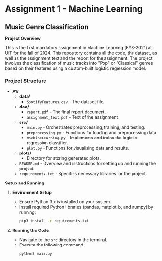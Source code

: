 # Assignment 1 - Machine Learning 
## Music Genre Classification


**Project Overview**

This is the first mandatory assignment in Machine Learning (FYS-2021) at UiT for the fall of 2024. This repository contains all the code, the dataset, as well as the assignment text and the report for the assignment. The project involves the classification of music tracks into "Pop" or "Classical" genres based on their features using a custom-built logistic regression model.


### Project Structure

- **A1/**
  - **data/**
    - `SpotifyFeatures.csv` - The dataset file.
  - **doc/**
    - `report.pdf` - The final report document.
    - `assignment_text.pdf` - Text of the assignment.
  - **src/**
    - `main.py` - Orchestrates preprocessing, training, and testing.
    - `preprocessing.py` - Functions for loading and preprocessing data.
    - `machineLearning.py` - Implements and trains the logistic regression classifier.
    - `plot.py` - Functions for visualizing data and results.
  - **plots/**
    - Directory for storing generated plots.
  - `README.md` - Overview and instructions for setting up and running the project.
  - `requirements.txt` - Specifies necessary libraries for the project.

**Setup and Running**

1. **Environment Setup**
   - Ensure Python 3.x is installed on your system.
   - Install required Python libraries (pandas, matplotlib, and numpy) by running:
     ```bash
     pip3 install -r requirements.txt
     ```

2. **Running the Code**
   - Navigate to the `src` directory in the terminal.
   - Execute the following command:
     ```bash
     python3 main.py
     ```
